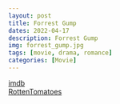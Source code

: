 ```yaml
---
layout: post
title: Forrest Gump
dates: 2022-04-17
description: Forrest Gump
img: forrest_gump.jpg
tags: [movie, drama, romance]
categories: [Movie]
---
```


[imdb](https://www.imdb.com/title/tt0109830/)  
[RottenTomatoes](https://www.rottentomatoes.com/m/forrest_gump)
